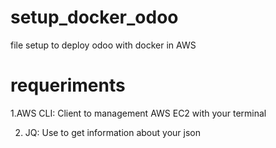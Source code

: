 # setup_docker_odoo
file setup to deploy odoo with docker in AWS

# requeriments

1.AWS CLI: Client to management AWS EC2 with your terminal

2. JQ: Use to get information about your json
